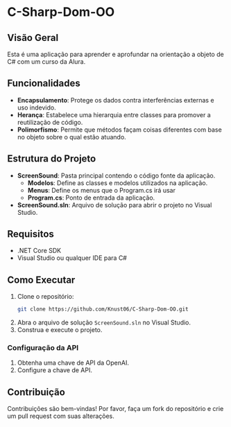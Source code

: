 # C-Sharp-Dom-OO

## Visão Geral
Esta é uma aplicação para aprender e aprofundar na orientação a objeto de C# com um curso da Alura.

## Funcionalidades
- **Encapsulamento**: Protege os dados contra interferências externas e uso indevido.
- **Herança**: Estabelece uma hierarquia entre classes para promover a reutilização de código.
- **Polimorfismo**: Permite que métodos façam coisas diferentes com base no objeto sobre o qual estão atuando.

## Estrutura do Projeto
- **ScreenSound**: Pasta principal contendo o código fonte da aplicação.
  - **Modelos**: Define as classes e modelos utilizados na aplicação.
  - **Menus**: Define os menus que o Program.cs irá usar
  - **Program.cs**: Ponto de entrada da aplicação.
- **ScreenSound.sln**: Arquivo de solução para abrir o projeto no Visual Studio.

## Requisitos
- .NET Core SDK
- Visual Studio ou qualquer IDE para C#

## Como Executar
1. Clone o repositório:
   ```bash
   git clone https://github.com/Knust06/C-Sharp-Dom-OO.git
   ```
2. Abra o arquivo de solução `ScreenSound.sln` no Visual Studio.
3. Construa e execute o projeto.

### Configuração da API
1. Obtenha uma chave de API da OpenAI.
2. Configure a chave de API.

## Contribuição
Contribuições são bem-vindas! Por favor, faça um fork do repositório e crie um pull request com suas alterações.
